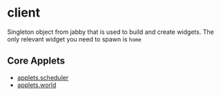 # client

Singleton object from jabby that is used to build and create widgets. The only
relevant widget you need to spawn is `home`

## Core Applets

- [applets.scheduler](./scheduler.md)
- [applets.world](./world.md)
